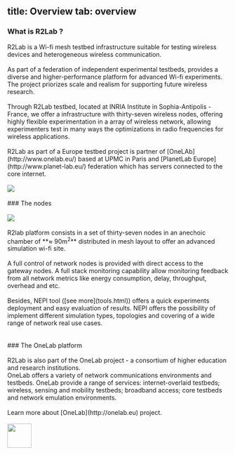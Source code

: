 title: Overview
tab: overview
---

### What is R2Lab ?
<div class="row">
  <div class="col-md-6">  
  R2Lab is a Wi-fi mesh testbed infrastructure suitable for testing wireless devices and heterogeneous wireless communication.
  <br>
  <br>
	As part of a federation of independent experimental testbeds, provides a diverse and higher-performance platform for advanced Wi-fi experiments. The project priorizes scale and realism for supporting future wireless research.
	<br>
	<br>
	Through R2Lab testbed, located at INRIA Institute in Sophia-Antipolis - France, we offer a infrastructure with thirty-seven wireless nodes, offering highly flexible experimentation in a array of wireless network, allowing experimenters test in many ways the optimizations in radio frequencies for wireless applications.
	<br>
	<br>
	R2Lab as part of a Europe testbed project is partner of [OneLAb](http://www.onelab.eu/) based at UPMC in Paris and [PlanetLab Europe](http://www.planet-lab.eu/) federation which has servers connected to the core internet.
  </div>

  <div class="col-md-6">
  	<br>
  	<img src="assets/img/nodes_range.jpg">
  </div>
</div>

<br>
### The nodes
<div class="row">
  <div class="col-md-3">
    <br>
    <img src="assets/img/node_interfaces.jpg">
  </div>
  
  <div class="col-md-7"> 
  <br>
  R2lab platform consists in a set of thirty-seven nodes in an anechoic chamber of **≈ 90m<sup>2</sup>** distributed in mesh layout to offer an advanced simulation wi-fi site.
  <br>
  <br> 
  A full control of network nodes is provided with direct access to the gateway nodes. A full stack monitoring capability allow monitoring feedback from all network metrics like energy consumption, delay, throughput, overhead and etc. 
  <br>
  <br>
  Besides, NEPI tool ([see more](tools.html)) offers a quick experiments deployment and easy evaluation of results. NEPI offers the possibility of implement different simulation types, topologies and covering of a wide range of network real use cases.
  <br>
  <br>
  </div>

  <div class="col-md-2"> 
  </div>
</div>

<br>
### The OneLab platform
<div class="row">
  <div class="col-md-7"> 
  <br>
  R2Lab is also part of the OneLab project - a consortium of higher education and research institutions.
  <br>
  OneLab offers a variety of network communications environments and testbeds. OneLab provide a range of services: internet-overlaid testbeds; wireless, sensing and mobility testbeds; broadband access; core testbeds and network emulation environments.
  <br>
  <br>
  Learn more about [OneLab](http://onelab.eu) project.
  </div>

  <div class="col-md-3">
    <br>
    <img src="assets/img/onelab-logo.png" style="height:55px;">
  </div>
  
  <div class="col-md-2"> 
  </div>
</div>

